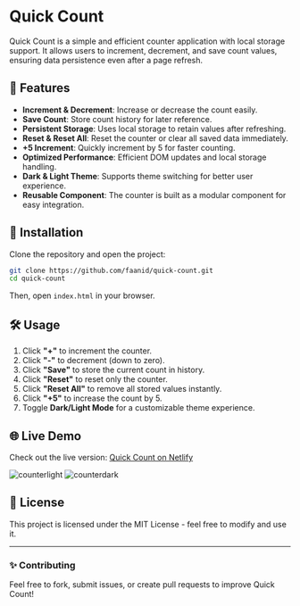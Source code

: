 # Quick Count

Quick Count is a simple and efficient counter application with local storage support. It allows users to increment, decrement, and save count values, ensuring data persistence even after a page refresh.

## 🚀 Features

- **Increment & Decrement**: Increase or decrease the count easily.
- **Save Count**: Store count history for later reference.
- **Persistent Storage**: Uses local storage to retain values after refreshing.
- **Reset & Reset All**: Reset the counter or clear all saved data immediately.
- **+5 Increment**: Quickly increment by 5 for faster counting.
- **Optimized Performance**: Efficient DOM updates and local storage handling.
- **Dark & Light Theme**: Supports theme switching for better user experience.
- **Reusable Component**: The counter is built as a modular component for easy integration.

## 📌 Installation

Clone the repository and open the project:

```bash
git clone https://github.com/faanid/quick-count.git
cd quick-count
```

Then, open `index.html` in your browser.

## 🛠 Usage

1. Click **"+"** to increment the counter.
2. Click **"-"** to decrement (down to zero).
3. Click **"Save"** to store the current count in history.
4. Click **"Reset"** to reset only the counter.
5. Click **"Reset All"** to remove all stored values instantly.
6. Click **"+5"** to increase the count by 5.
7. Toggle **Dark/Light Mode** for a customizable theme experience.

## 🌐 Live Demo

Check out the live version: [Quick Count on Netlify](https://counter-faanid.netlify.app/)

![counterlight](https://github.com/user-attachments/assets/8b69627c-ecad-4f1f-9017-713cc36032a4)
![counterdark](https://github.com/user-attachments/assets/313f8d98-434b-48bb-b8ea-ac43567e5a6f)



## 📜 License

This project is licensed under the MIT License - feel free to modify and use it.

---

### ✨ Contributing

Feel free to fork, submit issues, or create pull requests to improve Quick Count!

